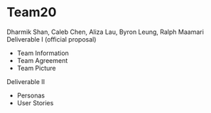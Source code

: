 # Team20
Dharmik Shan, Caleb Chen, Aliza Lau, Byron Leung, Ralph Maamari
Deliverable I (official proposal)
- Team Information
- Team Agreement  
- Team Picture

Deliverable II
- Personas
- User Stories
